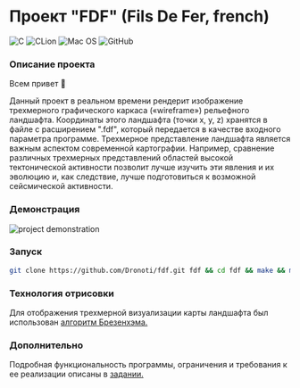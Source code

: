 # Проект "FDF" (Fils De Fer, french)
![C](https://img.shields.io/badge/c-%2300599C.svg?style=for-the-badge&logo=c&logoColor=white)
![CLion](https://img.shields.io/badge/CLion-black?style=for-the-badge&logo=clion&logoColor=white)
![Mac OS](https://img.shields.io/badge/mac%20os-000000?style=for-the-badge&logo=macos&logoColor=F0F0F0)
![GitHub](https://img.shields.io/badge/github-%23121011.svg?style=for-the-badge&logo=github&logoColor=white)

### Описание проекта
Всем привет :wave:

Данный проект в реальном времени рендерит изображение трехмерного графического каркаса («wireframe») рельефного ландшафта.
Координаты этого ландшафта (точки x, y, z) хранятся в файле с расширением ".fdf", который передается в качестве входного параметра программе.
Трехмерное представление ландшафта является важным аспектом современной картографии. Например,
сравнение различных трехмерных представлений областей высокой тектонической активности позволит лучше изучить эти явления и
их эволюцию и, как следствие, лучше подготовиться к возможной сейсмической активности.

### Демонстрация
![project demonstration](./fdf_demo.gif)

### Запуск
```bash
git clone https://github.com/Dronoti/fdf.git fdf && cd fdf && make && make clean && ./fdf ./maps/42.fdf
```

### Технология отрисовки
Для отображения трехмерной визуализации карты ландшафта был использован [алгоритм Брезенхэма.](https://en.wikipedia.org/wiki/Bresenham%27s_line_algorithm)

### Дополнительно
Подробная функциональность программы, ограничения и требования к ее реализации описаны в [задании.](./fdf.pdf)